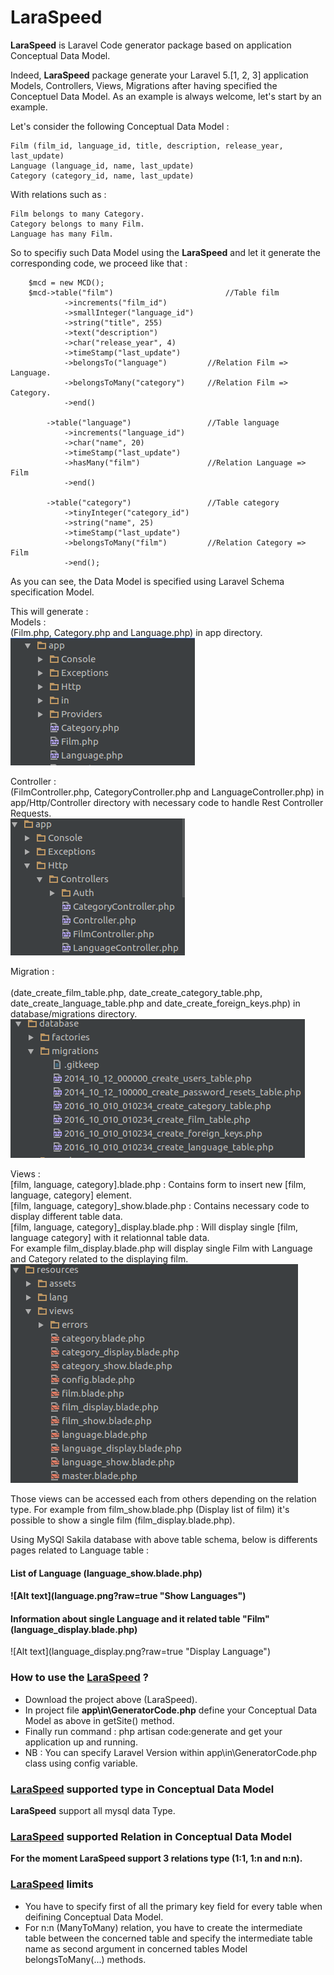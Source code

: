 # LaraSpeed

<b>LaraSpeed</b> is Laravel Code generator package based on application Conceptual Data Model.

Indeed, <b>LaraSpeed</b> package generate your Laravel 5.[1, 2, 3] application Models, Controllers, Views, Migrations after having specified the Conceptuel Data Model. As an example is always welcome, let's start by an example.

Let's consider the following Conceptual Data Model  :

    Film (film_id, language_id, title, description, release_year, last_update)
    Language (language_id, name, last_update)
    Category (category_id, name, last_update)
    
With relations such as :

    Film belongs to many Category.
    Category belongs to many Film.
    Language has many Film.

So to specifiy such Data Model using the <b>LaraSpeed</b> and let it generate the corresponding code, we proceed like that :
        
        $mcd = new MCD();
        $mcd->table("film")                         //Table film
                ->increments("film_id")           
                ->smallInteger("language_id")
                ->string("title", 255)            
                ->text("description")             
                ->char("release_year", 4)         
                ->timeStamp("last_update")
                ->belongsTo("language")         //Relation Film => Language.
                ->belongsToMany("category")     //Relation Film => Category.
                ->end()

            ->table("language")                 //Table language
                ->increments("language_id")
                ->char("name", 20)
                ->timeStamp("last_update")
                ->hasMany("film")               //Relation Language => Film
                ->end()

            ->table("category")                 //Table category
                ->tinyInteger("category_id")
                ->string("name", 25)
                ->timeStamp("last_update")
                ->belongsToMany("film")         //Relation Category => Film
                ->end();
  
As you can see, the Data Model is specified using Laravel Schema specification Model.

This will generate :<br/>
  Models :<br/>
  (Film.php, Category.php and Language.php) in app directory.<br/>
     ![Alt text](model.png?raw=true "Models")
  
  Controller :<br/>
  (FilmController.php, CategoryController.php and LanguageController.php) in app/Http/Controller directory with necessary code  to handle Rest Controller Requests.<br/>
   ![Alt text](controller.png?raw=true "Controllers")
 
 Migration :<br/><br/>
 (date_create_film_table.php, date_create_category_table.php, date_create_language_table.php and date_create_foreign_keys.php) in database/migrations directory.<br/>
    ![Alt text](migrations.png?raw=true "Migrations")
  
  Views :<br/>
    [film, language, category].blade.php : Contains form to insert new [film, language, category] element.<br/>
    [film, language, category]_show.blade.php : Contains necessary code to display different table data.<br/>
    [film, language, category]_display.blade.php : Will display single [film, language category] with it relationnal table data.<br/>
      For example film_display.blade.php will display single Film with Language and Category related to the displaying film.<br/>
    ![Alt text](view.png?raw=true "Views")   
  
  Those views can be accessed each from others depending on the relation type.
  For example from film_show.blade.php (Display list of film) it's possible to show a single film (film_display.blade.php).
  
  Using MySQl Sakila database with above table schema, below is differents pages related to Language table :<br/>
  
  <h4>List of Language (language_show.blade.php)<h4>
  ![Alt text](language.png?raw=true "Show Languages")  
  
  <h4>Information about single Language and it related table "Film" (language_display.blade.php)</h4>
  ![Alt text](language_display.png?raw=true "Display Language") 
  
  <h3>How to use the <u><b>LaraSpeed</b></u> ?</h3>
  
 <ul>
 <li>Download the project above (LaraSpeed).</li>
 <li>In project file <b>app\in\GeneratorCode.php</b> define your Conceptual Data Model as above in getSite() method.</li>
 <li>Finally run command : php artisan code:generate and get your application up and running.</li>
 <li>NB : You can specify Laravel Version within app\in\GeneratorCode.php class using config variable.</li>
 </ul>
  
<h3><u><b>LaraSpeed</b></u> supported type in Conceptual Data Model</h3>
  <b>LaraSpeed</b> support all mysql data Type.

<h3><u><b>LaraSpeed</b></u> supported Relation in Conceptual Data Model</h3>
  <b>For the moment LaraSpeed support 3 relations type (1:1, 1:n and n:n).</b>
  
<h3><u><b>LaraSpeed</b></u> limits</h3>
   <ul>
   <li>You have to specify first of all the primary key field for every table when deifining Conceptual Data Model.</li>
   <li> For n:n (ManyToMany) relation, you have to create the intermediate table between the concerned table and specify        the intermediate table name as second argument in concerned tables Model belongsToMany(...) methods.   
   </li>
   </ul>
 

